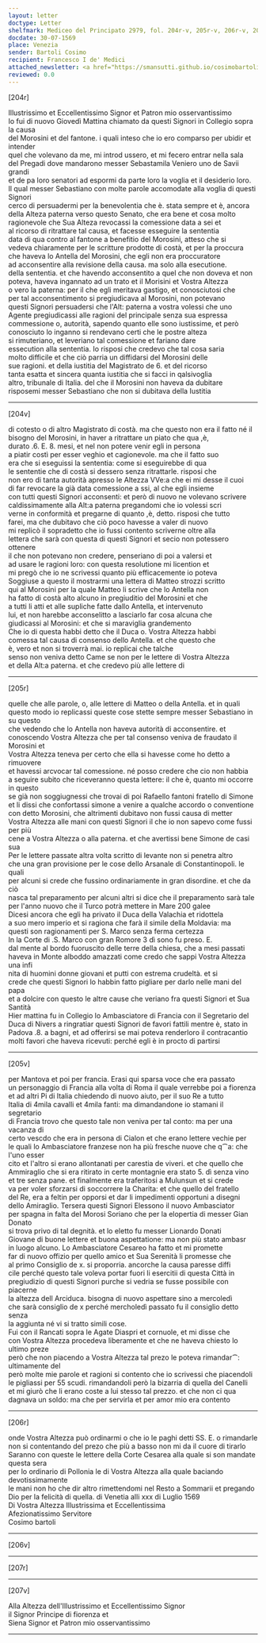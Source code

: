 ```yaml
---
layout: letter
doctype: Letter
shelfmark: Mediceo del Principato 2979, fol. 204r-v, 205r-v, 206r-v, 207r-v
docdate: 30-07-1569
place: Venezia
sender: Bartoli Cosimo
recipient: Francesco I de' Medici
attached_newsletter: <a href="https://smansutti.github.io/cosimobartoli/texts/3080_147/">3080_147</a>
reviewed: 0.0
---
```


[204r]  
  
  
Illustrissimo et Eccellentissimo Signor et Patron mio osservantissimo  
Io fui di nuovo Giovedì Mattina chiamato da questi Signori in Collegio sopra la causa  
del Morosini et del fantone. i quali inteso che io ero comparso per ubidir et intender  
quel che volevano da me, mi introd ussero, et mi fecero entrar nella sala  
del Pregadi dove mandarono messer Sebastamila Veniero uno de Savii grandi  
et de pa loro senatori ad espormi da parte loro la voglia et il desiderio loro.  
Il qual messer Sebastiano con molte parole accomodate alla voglia di questi Signori  
cerco di persuadermi per la benevolentia che è. stata sempre et è, ancora  
della Alteza paterna verso questo Senato, che era bene et cosa molto  
ragionevole che Sua Alteza revocassi la comessione data a sei et  
al ricorso di ritrattare tal causa, et facesse esseguire la sententia  
data di qua contro al fantone a benefitio del Morosini, atteso che si  
vedeva chiaramente per le scritture prodotte di costà, et per la proccura  
che haveva lo Antella del Morosini, che egli non era proccuratore  
ad acconsentire alla revisione della causa. ma solo alla esecutione.  
della sententia. et che havendo acconsentito a quel che non doveva et non  
poteva, haveva ingannato ad un trato et il Morisini et Vostra Altezza  
o vero la paterna: per il che egli meritava gastigo, et conosciutosi che  
per tal acconsentimento si pregiudicava al Morosini, non potevano  
questi Signori persuadersi che l'Alt: paterna a vostra volessi che uno  
Agente pregiudicassi alle ragioni del principale senza sua espressa  
commessione o, autorità, sapendo quanto elle sono iustissime, et però  
conosciuto lo inganno si rendevano certi che le postre alteza  
si rimuteriano, et leveriano tal comessione et fariano dare  
essecution alla sententia. Io risposi che credevo che tal cosa saria  
molto difficile et che ciò parria un diffidarsi del Morosini delle  
sue ragioni. et della iustitia del Magistrato de 6. et del ricorso  
tanta esatta et sincera quanta iustitia che si facci in qalsivoglia  
altro, tribunale di Italia. del che il Morosini non haveva da dubitare  
risposemi messer Sebastiano che non si dubitava della Iustitia  
  
---  

[204v]  
  
  
di cotesto o di altro Magistrato di costà. ma che questo non era il fatto né il  
bisogno del Morosini, in haver a ritrattare un piato che qua ,è,  
durato .6. E. 8. mesi, et nel non potere venir egli in persona  
a piatir costì per esser veghio et cagionevole. ma che il fatto suo  
era che si eseguissi la sententia: come si eseguirebbe di qua  
le sententie che di costà si dessero senza ritrattarle. risposi che  
non ero di tanta autorità apresso le Altezza VVe:a che ei mi desse il cuoi  
di far revocare la già data comessione a ssi, al che egli insieme  
con tutti questi Signori acconsenti: et però di nuovo ne volevano scrivere  
caldissimamente alla Alt:a paterna pregandomi che io volessi scri  
verne in conformità et pregarne di quanto ,è, detto. risposi che tutto  
farei, ma che dubitavo che ciò poco havesse a valer di nuovo  
mi replicò il sopradetto che io fussi contento scriverne oltre alla  
lettera che sarà con questa di questi Signori et secio non potessero ottenere  
il che non potevano non credere, penseriano di poi a valersi et  
ad usare le ragioni loro: con questa resolutione mi licention et  
mi pregò che io ne scrivessi quanto più efficacemente io poteva  
Soggiuse a questo il mostrarmi una lettera di Matteo strozzi scritto  
qui al Morosini per la quale Matteo li scrive che lo Antella non  
ha fatto di costà alto alcuno in pregiuditio del Morosini et che  
a tutti li atti et alle supliche fatte dallo Antella, et intervenuto  
lui, et non harebbe acconselitto a lasciarlo far cosa alcuna che  
giudicassi al Morosini: et che si maraviglia grandemento  
Che io di questa habbi detto che il Duca o. Vostra Altezza habbi  
comessa tal causa di consenso dello Antella. et che questo che  
è, vero et non si troverrà mai. io replicai che talche  
senso non veniva detto Came se non per le lettere di Vostra Altezza  
et della Alt:a paterna. et che credevo più alle lettere di  
  
---  

[205r]  
  
  
quelle che alle parole, o, alle lettere di Matteo o della Antella. et in quali  
questo modo io replicassi queste cose stette sempre messer Sebastiano in su questo  
che vedendo che lo Antella non haveva autorità di acconsentire. et  
conoscendo Vostra Altezza che per tal consenso veniva de fraudato il Morosini et  
Vostra Altezza teneva per certo che ella si havesse come ho detto a rimuovere  
et havessi arcvocar tal comessione. né posso credere che cio non habbia  
a seguire subito che riceveranno questa lettere: il che è, quanto mi occorre in questo  
se già non soggiugnessi che trovai di poi Rafaello fantoni fratello di Simone  
et li dissi che confortassi simone a venire a qualche accordo o conventione  
con detto Morosini, che altrimenti dubitavo non fussi causa di metter  
Vostra Altezza alle mani con questi Signori il che io non sapevo come fussi per più  
cene a Vostra Altezza o alla paterna. et che avertissi bene Simone de casi sua  
Per le lettere passate altra volta scritto di levante non si penetra altro  
che una gran provisione per le cose dello Arsanale di Constantinopoli. le quali  
per alcuni si crede che fussino ordinariamente in gran disordine. et che da ciò  
nasca tal preparamento per alcuni altri si dice che il preparamento sarà tale  
per l'anno nuovo che il Turco potrà mettere in Mare 200 galee  
Dicesi ancora che egli ha privato il Duca della Valachia et ridottela  
a suo mero imperio et si ragiona che farà il simile della Moldavia: ma  
questi son ragionamenti per S. Marco senza ferma certezza  
In la Corte di .S. Marco con gran Romore 3 dì sono fu preso. E.  
dal mente al bordo fuoruscito delle terre della chiesa, che a mesi passati  
haveva in Monte alboddo amazzati come credo che sappi Vostra Altezza una infi  
nita di huomini donne giovani et putti con estrema crudeltà. et si  
crede che questi Signori lo habbin fatto pigliare per darlo nelle mani del papa  
et a dolcire con questo le altre cause che veriano fra questi Signori et Sua Santità  
Hier mattina fu in Collegio lo Ambasciatore di Francia con il Segretario del  
Duca di Nivers a ringratiar questi Signori de favori fattili mentre è, stato in  
Padova .8. a bagni, et ad offerirsi se mai poteva renderloro il contracantio  
molti favori che haveva ricevuti: perché egli è in procto di partirsi  
  
---  

[205v]  
  
  
per Mantova et poi per francia. Erasi qui sparsa voce che era passato  
un personaggio di Francia alla volta di Roma il quale verrebbe poi a fiorenza  
et ad altri Pi di Italia chiedendo di nuovo aiuto, per il suo Re a tutto  
Italia di 4mila cavalli et 4mila fanti: ma dimandandone io stamani il segretario  
di Francia trovo che questo tale non veniva per tal conto: ma per una vacanza di  
certo vescdo che era in persona di Cialon et che erano lettere vechie per  
le quali lo Ambasciatore franzese non ha più fresche nuove che q⁀a: che l'uno esser  
cito et l'altro si erano allontanati per carestia de viveri. et che quello che  
Ammiraglio che si era ritirato in certe montagnie era stato 5. dì senza vino  
et tre senza pane. et finalmente era traferitosi a Mulunsun et si crede  
va per voler sforzarsi di soccorrere la Charita: et che quello del fratello  
del Re, era a feltin per opporsi et dar li impedimenti opportuni a disegni  
dello Amiraglio. Tersera questi Signori Elessono il nuovo Ambasciator  
per spagna in falta del Morosi Soriano che per la elopertia di messer Gian Donato  
si trova privo di tal degnità. et lo eletto fu messer Lionardo Donati  
Giovane di buone lettere et buona aspettatione: ma non più stato ambasr  
in luogo alcuno. Lo Ambasciatore Cesareo ha fatto et mi promette  
far di nuovo offizio per quello amico et Sua Serenità li promesse che  
al primo Consiglio de x. si proporria. ancorche la causa paresse diffi  
cile perché questo tale voleva portar fuori li esercitii di questa Città in  
pregiudizio di questi Signori purche si vedria se fusse possibile con piacerne  
la altezza dell Arciduca. bisogna di nuovo aspettare sino a mercoledì  
che sarà consiglio de x perché mercholedì passato fu il consiglio detto senza  
la aggiunta né vi si tratto simili cose.  
Fui con il Rancati sopra le Agate Diaspri et cornuole, et mi disse che  
con Vostra Altezza procedeva liberamente et che ne haveva chiesto lo ultimo preze  
però che non piacendo a Vostra Altezza tal prezo le poteva rimandar⁀: ultimamente del  
però molte mie parole et ragioni si contento che io scrivessi che piacendoli  
le pigliassi per 55 scudi. rimandandoli però la bizarria di quella del Canelli  
et mi giurò che li erano coste a lui stesso tal prezzo. et che non ci qua  
dagnava un soldo: ma che per servirla et per amor mio era contento  
  
---  

[206r]  
  
  
onde Vostra Altezza può ordinarmi o che io le paghi detti SS. E. o rimandarle  
non si contentando del prezo che più a basso non mi da il cuore di tirarlo  
Saranno con queste le lettere della Corte Cesarea alla quale si son mandate questa sera  
per lo ordinario di Pollonia le di Vostra Altezza alla quale baciando devotissimamente  
le mani non ho che dir altro rimettendomi nel Resto a Sommarii et pregando  
Dio per la felicità di quella. di Venetia alli xxx di Luglio 1569  
Di Vostra Altezza Illustrissima et Eccellentissima  
Afezionatissimo Servitore  
Cosimo bartoli  
  
---  

[206v]  
  
  
  
---  

[207r]  
  
  
  
---  

[207v]  
  
  
Alla Altezza dell'Illustrissimo et Eccellentissimo Signor  
il Signor Principe di fiorenza et  
Siena Signor et Patron mio osservantissimo  
  
---  

